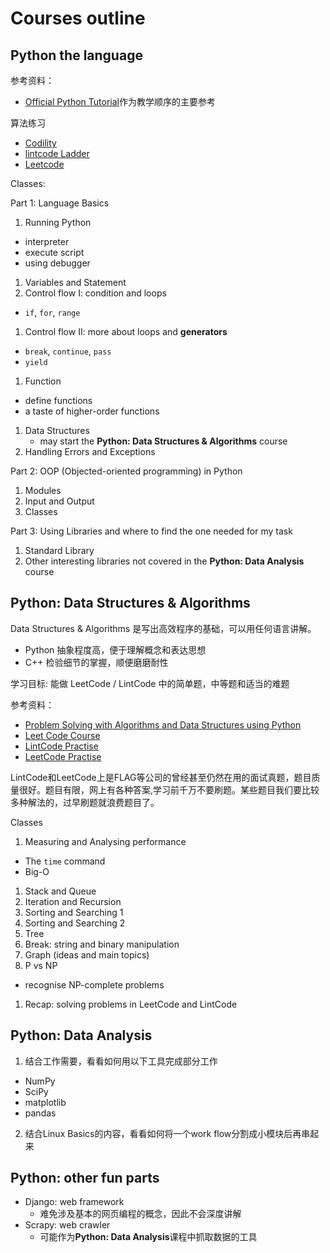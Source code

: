 # Courses outline

## Python the language

参考资料：
  - [Official Python Tutorial](https://docs.python.org/3.6/tutorial/)作为教学顺序的主要参考

算法练习
  - [Codility](https://codility.com/programmers/lessons)
  - [lintcode Ladder](https://www.lintcode.com/zh-cn/ladder/)
  - [Leetcode](https://leetcode.com/problemset/algorithms/)

Classes:

Part 1: Language Basics
1. Running Python
  - interpreter
  - execute script
  - using debugger
1. Variables and Statement
1. Control flow I: condition and loops
  - `if`, `for`, `range`
1. Control flow II: more about loops and **generators**
  - `break`, `continue`, `pass`
  - `yield`
1. Function
  - define functions
  - a taste of higher-order functions
1. Data Structures
   - may start the **Python: Data Structures & Algorithms** course
1. Handling Errors and Exceptions

Part 2: OOP (Objected-oriented programming) in Python
  1. Modules
  1. Input and Output
  1. Classes

Part 3: Using Libraries and where to find the one needed for my task
  1. Standard Library
  1. Other interesting libraries not covered in the **Python: Data Analysis** course


## Python: Data Structures & Algorithms

Data Structures & Algorithms 是写出高效程序的基础，可以用任何语言讲解。
- Python 抽象程度高，便于理解概念和表达思想
- C++ 检验细节的掌握，顺便磨磨耐性

学习目标: 能做 LeetCode / LintCode 中的简单题，中等题和适当的难题

参考资料：
  - [Problem Solving with Algorithms and Data Structures using Python](https://interactivepython.org/runestone/static/pythonds/index.html)
  - [Leet Code Course](https://leetcode.com/courses/)
  - [LintCode Practise](https://www.lintcode.com/en/)
  - [LeetCode Practise](https://leetcode.com/)

LintCode和LeetCode上是FLAG等公司的曾经甚至仍然在用的面试真题，题目质量很好。题目有限，网上有各种答案,学习前千万不要刷题。某些题目我们要比较多种解法的，过早刷题就浪费题目了。


Classes

1. Measuring and Analysing performance
  - The `time` command
  - Big-O
1. Stack and Queue
1. Iteration and Recursion
1. Sorting and Searching 1
1. Sorting and Searching 2
1. Tree
1. Break: string and binary manipulation
1. Graph (ideas and main topics)
1. P vs NP
  - recognise NP-complete problems
1. Recap: solving problems in LeetCode and LintCode

## Python: Data Analysis

1. 结合工作需要，看看如何用以下工具完成部分工作
  - NumPy
  - SciPy
  - matplotlib
  - pandas
2. 结合Linux Basics的内容，看看如何将一个work flow分割成小模块后再串起来

## Python: other fun parts
- Django: web framework
  - 难免涉及基本的网页编程的概念，因此不会深度讲解
- Scrapy: web crawler
  - 可能作为**Python: Data Analysis**课程中抓取数据的工具
